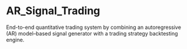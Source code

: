 # AR_Signal_Trading
End-to-end quantitative trading system by combining an autoregressive (AR) model–based signal generator with a trading strategy backtesting engine.
